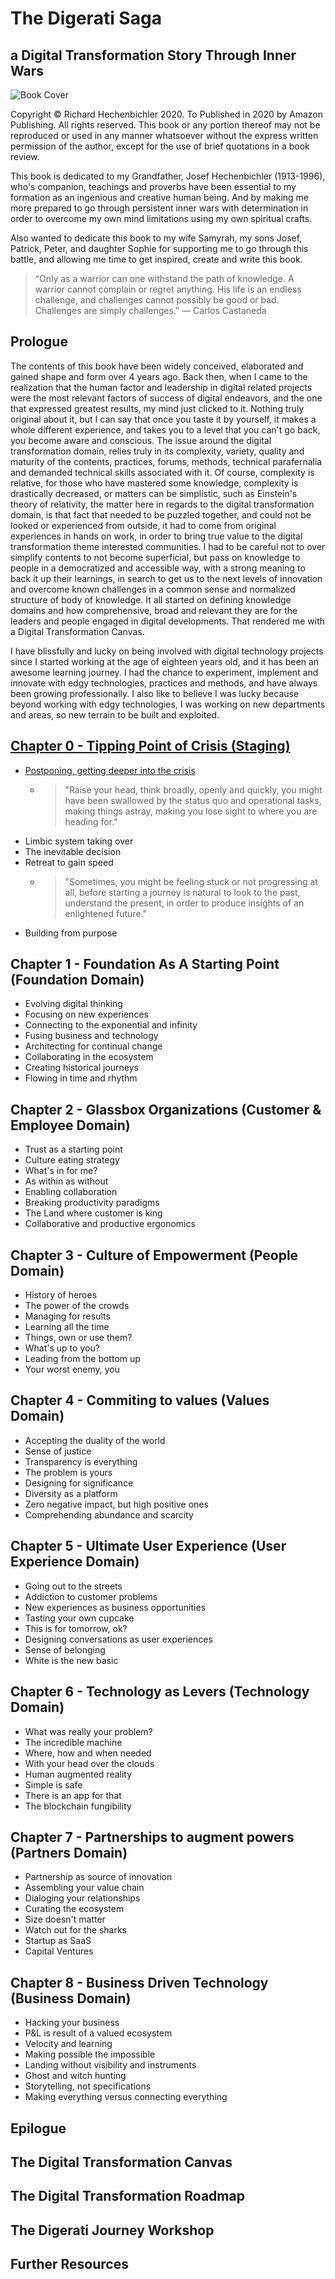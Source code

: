 # The Digerati Saga
## a Digital Transformation Story Through Inner Wars

![Book Cover](https://drive.google.com/file/d/1mYI6XJnTs28QdfoKa8LLCfgSkLEHFmtJ/view?usp=sharing)

Copyright © Richard Hechenbichler 2020.
To Published in 2020 by Amazon Publishing.
All rights reserved.
This book or any portion thereof may not be reproduced or used in any manner whatsoever without the express written permission of the author, except for the use of brief quotations in a book review.

This book is dedicated to my Grandfather, Josef Hechenbichler (1913-1996), who's companion, teachings and proverbs have been essential to my formation as an ingenious and creative human being. And by making me more prepared to go through persistent inner wars with determination in order to overcome my own mind limitations using my own spiritual crafts.
 
Also wanted to dedicate this book to my wife Samyrah, my sons Josef, Patrick, Peter, and daughter Sophie for supporting me to go through this battle, and allowing me time to get inspired, create and write this book.

>“Only as a warrior can one withstand the path of knowledge. A warrior cannot complain or regret anything. His life is an endless challenge, and challenges cannot possibly be good or bad. Challenges are simply challenges.”
― Carlos Castaneda

## Prologue
The contents of this book have been widely conceived, elaborated and gained shape and form over 4 years ago. Back then, when I came to the realization that the human factor and leadership in digital related projects were the most relevant factors of success of digital endeavors, and the one that expressed greatest results, my mind just clicked to it. Nothing truly original about it, but I can say that once you taste it by yourself, it makes a whole different experience, and takes you to a level that you can't go back, you become aware and conscious. The issue around the digital transformation domain, relies truly in its complexity, variety, quality and maturity of the contents, practices, forums, methods, technical parafernalia and demanded technical skills associated with it. Of course, complexity is relative, for those who have mastered some knowledge, complexity is drastically decreased, or matters can be simplistic, such as Einstein's theory of relativity, the matter here in regards to the digital transformation domain, is that fact that needed to be puzzled together, and could not be looked or experienced from outside, it had to come from original experiences in hands on work, in order to bring true value to the digital transformation theme interested communities. I had to be careful not to over simplify contents to not become superficial, but pass on knowledge to people in a democratized and accessible way, with a strong meaning to back it up their learnings, in search to get us to the next levels of innovation and overcome known challenges in a common sense and normalized structure of body of knowledge. It all started on defining knowledge domains and how comprehensive, broad and relevant they are for the leaders and people engaged in digital developments. That rendered me with a Digital Transformation Canvas.

I have blissfully and lucky on being involved with digital technology projects since I started working at the age of eighteen years old, and it has been an awesome learning journey. I had the chance to experiment, implement and innovate with edgy technologies, practices and methods, and have always been growing professionally. I also like to believe I was lucky because beyond working with edgy technologies, I was working on new departments and areas, so new terrain to be built and exploited.


## [Chapter 0 - Tipping Point of Crisis (Staging)](chapters/chapter-0/0-tipping_point_of_crisis.md)
- [Postponing, getting deeper into the crisis](chapters/chapter-0/1-postponing_getting_deeper_into_the_crisis.md)
  - >"Raise your head, think broadly, openly and quickly, you might have been swallowed by the status quo and operational tasks, making things astray, making you lose sight to where you are heading for."
- Limbic system taking over
- The inevitable decision
- Retreat to gain speed
  - > "Sometimes, you might be feeling stuck or not progressing at all, before starting a journey is natural to look to the past, understand the present, in order to produce insights of an enlightened future."
- Building from purpose

## Chapter 1 - Foundation As A Starting Point (Foundation Domain)
- Evolving digital thinking
- Focusing on new experiences
- Connecting to the exponential and infinity
- Fusing business and technology
- Architecting for continual change
- Collaborating in the ecosystem
- Creating historical journeys
- Flowing in time and rhythm

## Chapter 2 - Glassbox Organizations (Customer & Employee Domain)
- Trust as a starting point
- Culture eating strategy
- What's in for me?
- As within as without
- Enabling collaboration
- Breaking productivity paradigms
- The Land where customer is king
- Collaborative and productive ergonomics

##  Chapter 3 - Culture of Empowerment (People Domain)
- History of heroes
- The power of the crowds
- Managing for results
- Learning all the time
- Things, own or use them?
- What's up to you?
- Leading from the bottom up
- Your worst enemy, you

## Chapter 4 - Commiting to values (Values Domain)
- Accepting the duality of the world
- Sense of justice
- Transparency is everything
- The problem is yours
- Designing for significance
- Diversity as a platform
- Zero negative impact, but high positive ones
- Comprehending abundance and scarcity

## Chapter 5 - Ultimate User Experience (User Experience Domain)
- Going out to the streets
- Addiction to customer problems
- New experiences as business opportunities
- Tasting your own cupcake
- This is for tomorrow, ok?
- Designing conversations as user experiences
- Sense of belonging
- White is the new basic

## Chapter 6 - Technology as Levers (Technology Domain)
- What was really your problem?
- The incredible machine
- Where, how and when needed
- With your head over the clouds
- Human augmented reality
- Simple is safe
- There is an app for that
- The blockchain fungibility

## Chapter 7 - Partnerships to augment powers (Partners Domain)
- Partnership as source of innovation
- Assembling your value chain
- Dialoging your relationships
- Curating the ecosystem
- Size doesn't matter
- Watch out for the sharks
- Startup as SaaS
- Capital Ventures

## Chapter 8 - Business Driven Technology (Business Domain)
- Hacking your business
- P&L is result of a valued ecosystem
- Velocity and learning
- Making possible the impossible
- Landing without visibility and instruments
- Ghost and witch hunting
- Storytelling, not specifications
- Making everything versus connecting everything

## Epilogue	

## The Digital Transformation Canvas

## The Digital Transformation Roadmap

## The Digerati Journey Workshop

## Further Resources
